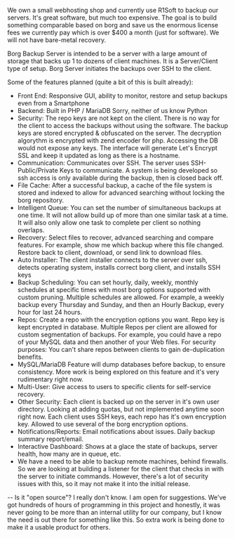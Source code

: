 

We own a small webhosting shop and currently use R1Soft to backup our servers. It's great software, but much too expensive. The goal is to build something comparable based on borg and save us the enormous license fees we currently pay which is over $400 a month (just for software). We will not have bare-metal recovery.

Borg Backup Server is intended to be a server with a large amount of storage that backs up 1 to dozens of client machines. It is a Server/Client type of setup. Borg Server initiates the backups over SSH to the client.

Some of the features planned (quite a bit of this is built already):
- Front End: Responsive GUI, ability to monitor, restore and setup backups even from a Smartphone
- Backend: Built in PHP / MariaDB  Sorry, neither of us know Python
- Security: The repo keys are not kept on the client. There is no way for the client to access the backups without using the software. The backup keys are stored encrypted & obfuscated on the server. The decryption algorythm is encrypted with zend encoder for php. Accessing the DB would not expose any keys. The interface will generate Let's Encrypt SSL and keep it updated as long as there is a hostname.
- Communication: Communicates over SSH. The server uses SSH-Public/Private Keys to communicate. A system is being developed so ssh access is only available during the backup, then is closed back off.
- File Cache: After a successful backup, a cache of the file system is stored and indexed to allow for advanced searching without locking the borg repository.
- Intelligent Queue: You can set the number of simultaneous backups at one time. It will not allow build up of more than one similar task at a time. It will also only allow one task to complete per client so nothing overlaps.
-  Recovery: Select files to recover, advanced searching and compare features. For example, show me which backup where this file changed. Restore back to client, download, or send link to download files. 
- Auto Installer: The client installer connects to the server over ssh, detects operating system, installs correct borg client, and installs SSH keys
- Backup Scheduling: You can set hourly, daily, weekly, monthly schedules at specific times with most borg options supported with custom pruning. Multiple schedules are allowed. For example, a weekly backup every Thursday and Sunday, and then an Hourly Backup, every hour for last 24 hours.
- Repos: Create a repo with the encryption options you want. Repo key is kept encrypted in database. Multiple Repos per client are allowed for custom segmentation of backups. For example, you could have a repo of your MySQL data and then another of your Web files. For security purposes: You can't share repos between clients to gain de-duplication benefits.
- MySQL/MariaDB Feature will dump databases before backup, to ensure consistency. More work is being explored on this feature and it's very rudimentary right now.
- Multi-User: Give access to users to specific clients for self-service recovery. 
- Other Security: Each client is backed up on the server in it's own user directory. Looking at adding quotas, but not implemented anytime soon right now. Each client uses SSH keys, each repo has it's own encryption key. Allowed to use several of the borg encryption options.
- Notifications/Reports: Email notifications about issues. Daily backup summary report/email.
- Interactive Dashboard: Shows at a glace the state of backups, server health, how many are in queue, etc. 
- We have a need to be able to backup remote machines, behind firewalls. So we are looking at building a listener for the client that checks in with the server to initiate commands. However, there's a lot of security issues with this, so it may not make it into the initial release.

--
Is it "open source"? I really don't know. I am open for suggestions.  We've got hundreds of hours of programming in this project and honestly, it was never going to be more than an internal utility for our company, but I know the need is out there for something like this. So extra work is being done to make it a usable product for others.



